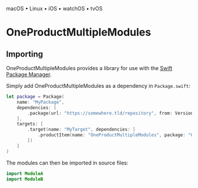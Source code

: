 

macOS • Linux • iOS • watchOS • tvOS

# OneProductMultipleModules



## Importing

OneProductMultipleModules provides a library for use with the [Swift Package Manager](https://swift.org/package-manager/).

Simply add OneProductMultipleModules as a dependency in `Package.swift`:

```swift
let package = Package(
    name: "MyPackage",
    dependencies: [
        .package(url: "https://somewhere.tld/repository", from: Version(1, 0, 0)),
    ],
    targets: [
        .target(name: "MyTarget", dependencies: [
            .productItem(name: "OneProductMultipleModules", package: "OneProductMultipleModules"),
        ])
    ]
)
```

The modules can then be imported in source files:

```swift
import ModuleA
import ModuleB
```
